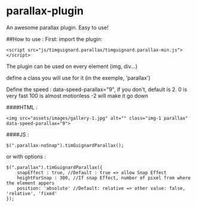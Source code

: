 # parallax-plugin
An awesome parallax plugin. Easy to use!


##How to use :
First: import the plugin:
```
<script src="js/timguignard.parallax/timguignard.parallax-min.js"></script>
```

The plugin can be used on every element (img, div...)

define a class you will use for it (in the exemple, 'parallax')

Define the speed : data-speed-parallax="9", if you don't, default is 2.
0 is very fast
100 is almost motionless
-2 will make it go down



####HTML :
```
<img src="assets/images/gallery-1.jpg" alt="" class="img-1 parallax" data-speed-parallax="9">
```

####JS :
```
$(".parallax-noSnap").timGuignardParallax();
```

or with options :
```
$(".parallax").timGuignardParallax({
    snapEffect : true, //Default : true => allow Snap Effect
    heightForSnap : 300, //If snap Effect, number of pixel from where the element appers
    position: 'absolute' //Default: relative => other value: false, 'relative', 'fixed'
});
```



